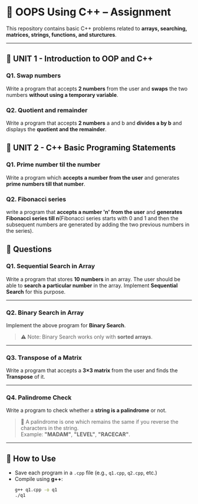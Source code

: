 # 📘 OOPS Using C++ – Assignment  

This repository contains basic C++ problems related to **arrays, searching, matrices, strings, functions, and sturctures**.  

---

## 📝 UNIT 1 - Introduction to OOP and C++

### Q1. Swap numbers
Write a program that accepts **2 numbers** from the user and **swaps** the two numbers **without using a temporary variable**.

### Q2. Quotient and remainder
Write a program that accepts **2 numbers** a and b and **divides a by b** and displays the **quotient and the remainder**.

## 📝 UNIT 2 - C++ Basic Programing Statements

### Q1. Prime number til the number
Write a program which **accepts a number from the user** and generates **prime numbers till that number**.

### Q2. Fibonacci series
write a program that **accepts a number 'n' from the user** and **generates Fibonacci series till n**(Fibonacci series starts with 0 and 1 and then the subsequent numbers are generated by adding the two previous numbers in the series).

## 📝 Questions  

### Q1. Sequential Search in Array  
Write a program that stores **10 numbers** in an array. The user should be able to **search a particular number** in the array. Implement **Sequential Search** for this purpose.  

---

### Q2. Binary Search in Array  
Implement the above program for **Binary Search**.  
> ⚠️ Note: Binary Search works only with **sorted arrays**.  

---

### Q3. Transpose of a Matrix  
Write a program that accepts a **3×3 matrix** from the user and finds the **Transpose** of it.  

---

### Q4. Palindrome Check  
Write a program to check whether a **string is a palindrome** or not.  
> 📖 A palindrome is one which remains the same if you reverse the characters in the string.  
> Example: **"MADAM"**, **"LEVEL"**, **"RACECAR"**.  

---

## 🚀 How to Use  
- Save each program in a `.cpp` file (e.g., `q1.cpp`, `q2.cpp`, etc.)  
- Compile using **g++**:  
  ```bash
  g++ q1.cpp -o q1
  ./q1
